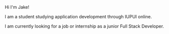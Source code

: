 Hi I'm Jake!

I am a student studying application development through IUPUI online.

I am currently looking for a job or internship as a junior Full Stack Developer.
